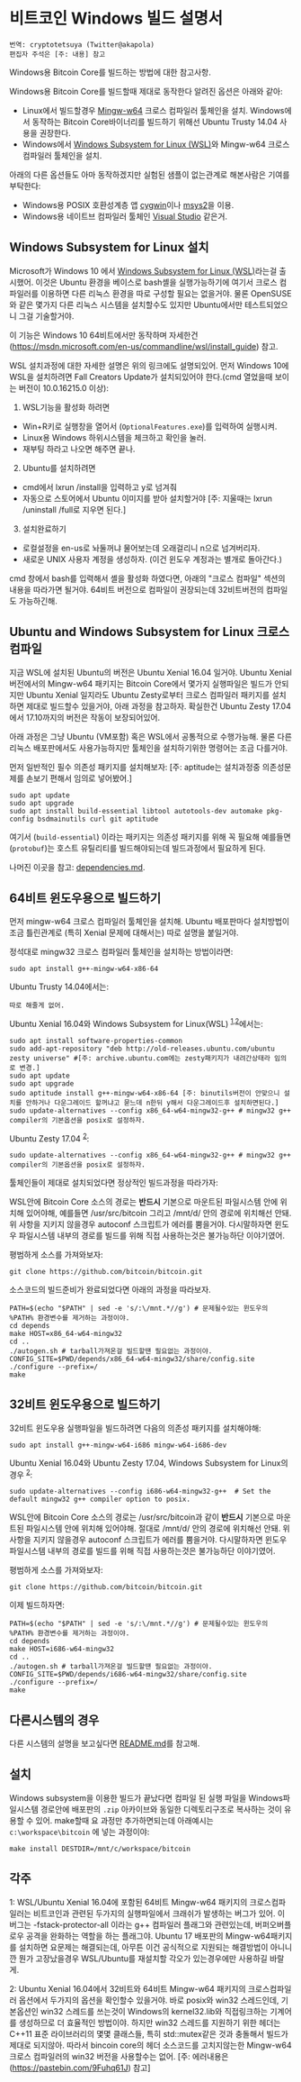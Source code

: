 비트코인 Windows 빌드 설명서
====================

	번역: cryptotetsuya (Twitter@akapola)
	편집자 주석은 [주: 내용] 참고

Windows용 Bitcoin Core를 빌드하는 방법에 대한 참고사항.

Windows용 Bitcoin Core를 빌드할때 제대로 동작한다 알려진 옵션은 아래와 같아:

* Linux에서 빌드할경우 [Mingw-w64](https://mingw-w64.org/doku.php) 크로스 컴파일러 툴체인을 설치. Windows에서 동작하는 Bitcoin Core바이너리를 빌드하기 위해선 Ubuntu Trusty 14.04 사용을 권장한다.
* Windows에서 [Windows Subsystem for Linux (WSL)](https://msdn.microsoft.com/commandline/wsl/about)와 Mingw-w64 크로스 컴파일러 툴체인을 설치.

아래의 다른 옵션들도 아마 동작하겠지만 실험된 샘플이 없는관계로 해본사람은 기여를 부탁한다:

* Windows용 POSIX 호환성계층 앱 [cygwin](http://www.cygwin.com/)이나 [msys2](http://www.msys2.org/)을 이용.
* Windows용 네이트브 컴파일러 툴체인 [Visual Studio](https://www.visualstudio.com) 같은거.

Windows Subsystem for Linux 설치
---------------------------------------

Microsoft가 Windows 10 에서 [Windows Subsystem for Linux (WSL)](https://msdn.microsoft.com/commandline/wsl/about)라는걸 출시했어. 
이것은 Ubuntu 환경을 베이스로 bash셸을 실행가능하기에 여기서 크로스 컴파일러를 이용하면 다른 리눅스 환경을 따로 구성할 필요는 없을거야.
물론 OpenSUSE와 같은 몇가지 다른 리눅스 시스템을 설치할수도 있지만 Ubuntu에서만 테스트되었으니 그걸 기술할거야.

이 기능은 Windows 10 64비트에서만 동작하며 자세한건 (https://msdn.microsoft.com/en-us/commandline/wsl/install_guide) 참고.

WSL 설치과정에 대한 자세한 설명은 위의 링크에도 설명되있어.
먼저 Windows 10에 WSL을 설치하려면 Fall Creators Update가 설치되있어야 한다.(cmd 열었을때 보이는 버전이 10.0.16215.0 이상):

1. WSL기능을 활성화 하려면
  * Win+R키로 실행창을 열어서 (`OptionalFeatures.exe`)를 입력하여 실행시켜.
  * Linux용 Windows 하위시스템을 체크하고 확인을 눌러.
  * 재부팅 하라고 나오면 해주면 끝나.
2. Ubuntu를 설치하려면
  * cmd에서 lxrun /install을 입력하고 y로 넘겨줘
  * 자동으로 스토어에서 Ubuntu 이미지를 받아 설치할거야 [주: 지울때는 lxrun /uninstall /full로 지우면 된다.]
3. 설치완료하기
  * 로컬설정을 en-us로 놔둘꺼냐 물어보는데 오래걸리니 n으로 넘겨버리자.
  * 새로운 UNIX 사용자 계정을 생성하자. (이건 윈도우 계정과는 별개로 돌아간다.)

cmd 창에서 bash를 입력해서 셸을 활성화 하였다면, 아래의 "크로스 컴파일" 섹션의 내용을 따라가면 될거야.
64비트 버전으로 컴파일이 권장되는데 32비트버전의 컴파일도 가능하긴해.

Ubuntu and Windows Subsystem for Linux 크로스 컴파일
------------------------------------------------------------

지금 WSL에 설치된 Ubuntu의 버전은 Ubuntu Xenial 16.04 일거야. Ubuntu Xenial 버전에서의 Mingw-w64 패키지는 Bitcoin Core에서 몇가지 실행파일은 빌드가 안되지만
Ubuntu Xenial 일지라도 Ubuntu Zesty로부터 크로스 컴파일러 패키지를 설치하면 제대로 빌드할수 있을거야, 아래 과정을 참고하자.
확실한건 Ubuntu Zesty 17.04 에서 17.10까지의 버전은 작동이 보장되어있어.

아래 과정은 그냥 Ubuntu (VM포함) 혹은 WSL에서 공통적으로 수행가능해. 물론 다른 리눅스 배포판에서도 사용가능하지만 툴체인을 설치하기위한 명령어는 조금 다를거야.

먼저 일반적인 필수 의존성 패키지를 설치해보자: [주: aptitude는 설치과정중 의존성문제를 손보기 편해서 임의로 넣어봤어.]

    sudo apt update
    sudo apt upgrade
    sudo apt install build-essential libtool autotools-dev automake pkg-config bsdmainutils curl git aptitude

여기서 (`build-essential`) 이라는 패키지는 의존성 패키지를 위해 꼭 필요해 예를들면 (`protobuf`)는 호스트 유틸리티를 빌드해야되는데 빌드과정에서 필요하게 된다.

나머진 이곳을 참고: [dependencies.md](build-unix-한국어번역.md#의존성패키지-dependencies).

## 64비트 윈도우용으로 빌드하기

먼저 mingw-w64 크로스 컴파일러 툴체인을 설치해. Ubuntu 배포판마다 설치방법이 조금 틀린관계로 (특히 Xenial 문제에 대해서는) 따로 설명을 붙일거야.

정석대로 mingw32 크로스 컴파일러 툴체인을 설치하는 방법이라면:

    sudo apt install g++-mingw-w64-x86-64

Ubuntu Trusty 14.04에서는:

    따로 해줄게 없어.

Ubuntu Xenial 16.04와 Windows Subsystem for Linux(WSL) <sup>[1](#footnote1),[2](#footnote2)</sup>에서는:

    sudo apt install software-properties-common
    sudo add-apt-repository "deb http://old-releases.ubuntu.com/ubuntu zesty universe" #[주: archive.ubuntu.com에는 zesty패키지가 내려간상태라 임의로 변경.]
    sudo apt update
    sudo apt upgrade
    sudo aptitude install g++-mingw-w64-x86-64 [주: binutils버전이 안맞으니 설치를 안하거나 다운그레이드 할꺼냐고 묻느데 n한뒤 y해서 다운그레이드후 설치하면된다.]
    sudo update-alternatives --config x86_64-w64-mingw32-g++ # mingw32 g++ compiler의 기본옵션을 posix로 설정하자.

Ubuntu Zesty 17.04 <sup>[2](#footnote2)</sup>:

    sudo update-alternatives --config x86_64-w64-mingw32-g++ # mingw32 g++ compiler의 기본옵션을 posix로 설정하자.

툴체인들이 제대로 설치되었다면 정상적인 빌드과정을 따라가자:

WSL안에 Bitcoin Core 소스의 경로는 **반드시** 기본으로 마운트된 파일시스템 안에 위치해 있어야해, 예를들면 /usr/src/bitcoin
그리고 /mnt/d/ 안의 경로에 위치해선 안돼. 위 사항을 지키지 않을경우 autoconf 스크립트가 에러를 뿜을거야.
다시말하자면 윈도우 파일시스템 내부의 경로를 빌드를 위해 직접 사용하는것은 불가능하단 이야기였어.

평범하게 소스를 가져와보자:

    git clone https://github.com/bitcoin/bitcoin.git

소스코드의 빌드준비가 완료되었다면 아래의 과정을 따라보자.

    PATH=$(echo "$PATH" | sed -e 's/:\/mnt.*//g') # 문제될수있는 윈도우의 %PATH% 환경변수를 제거하는 과정이야.
    cd depends
    make HOST=x86_64-w64-mingw32
    cd ..
    ./autogen.sh # tarball가져온걸 빌드할땐 필요없는 과정이야.
    CONFIG_SITE=$PWD/depends/x86_64-w64-mingw32/share/config.site ./configure --prefix=/
    make

## 32비트 윈도우용으로 빌드하기

32비트 윈도우용 실행파일을 빌드하려면 다음의 의존성 패키지를 설치해야해:

    sudo apt install g++-mingw-w64-i686 mingw-w64-i686-dev

Ubuntu Xenial 16.04와 Ubuntu Zesty 17.04, Windows Subsystem for Linux의 경우 <sup>[2](#footnote2)</sup>:

    sudo update-alternatives --config i686-w64-mingw32-g++  # Set the default mingw32 g++ compiler option to posix.

WSL안에 Bitcoin Core 소스의 경로는 /usr/src/bitcoin과 같이 **반드시** 기본으로 마운트된 파일시스템 안에 위치해 있어야해.
절대로 /mnt/d/ 안의 경로에 위치해선 안돼. 위 사항을 지키지 않을경우 autoconf 스크립트가 에러를 뿜을거야.
다시말하자면 윈도우 파일시스템 내부의 경로를 빌드를 위해 직접 사용하는것은 불가능하단 이야기였어.

평범하게 소스를 가져와보자:

    git clone https://github.com/bitcoin/bitcoin.git

이제 빌드하자면:

    PATH=$(echo "$PATH" | sed -e 's/:\/mnt.*//g') # 문제될수있는 윈도우의 %PATH% 환경변수를 제거하는 과정이야.
    cd depends
    make HOST=i686-w64-mingw32
    cd ..
    ./autogen.sh # tarball가져온걸 빌드할땐 필요없는 과정이야.
    CONFIG_SITE=$PWD/depends/i686-w64-mingw32/share/config.site ./configure --prefix=/
    make

## 다른시스템의 경우

다른 시스템의 설명을 보고싶다면 [README.md](https://github.com/bitcoin/bitcoin/blob/master/depends/README.md)를 참고해.

설치
-------------

Windows subsystem을 이용한 빌드가 끝났다면 컴파일 된 실행 파일을 Windows파일시스템 경로안에 배포판의 `.zip` 아카이브와 동일한 디렉토리구조로
복사하는 것이 유용할 수 있어. make할때 요 과정만 추가하면되는데 아래예시는 `c:\workspace\bitcoin` 에 넣는 과정이야:

    make install DESTDIR=/mnt/c/workspace/bitcoin

각주
---------

<a name="footnote1">1</a>: WSL/Ubuntu Xenial 16.04에 포함된 64비트 Mingw-w64 패키지의 크로스컴파일러는 비트코인과 관련된 두가지의 실행파일에서 크래쉬가 발생하는 버그가 있어. 이 버그는 -fstack-protector-all 이라는 g++ 컴파일러 플래그와 관련있는데, 버퍼오버플로우 공격을 완화하는 역할을 하는 플래그야.
Ubuntu 17 배포판의 Mingw-w64패키지를 설치하면 요문제는 해결되는데, 아무튼 이건 공식적으로 지원되는 해결방법이 아니니깐 뭔가 고장났을경우 WSL/Ubuntu를 재설치할 각오가 있는경우에만 사용하길 바랄게.

<a name="footnote2">2</a>: Ubuntu Xenial 16.04에서 32비트와 64비트 Mingw-w64 패키지의 크로스컴파일러 옵션에서 두가지의 옵션을 확인할수 있을거야. 바로 posix와 win32 스레드인데, 기본옵션인 win32 스레드를 쓰는것이 Windows의 kernel32.lib와 직접링크하는 기계어를 생성하므로 더 효율적인 방법이야.
하지만 win32 스레드를 지원하기 위한 헤더는 C++11 표준 라이브러리의 몇몇 클래스들, 특히 std::mutex같은 것과 충돌해서 빌드가 제대로 되지않아.
따라서 bincoin core의 헤더 소스코드를 고치지않는한 Mingw-w64 크로스 컴파일러의 win32 버전을 사용할수는 없어. [주: 에러내용은 (https://pastebin.com/9Fuhq61J) 참고]
